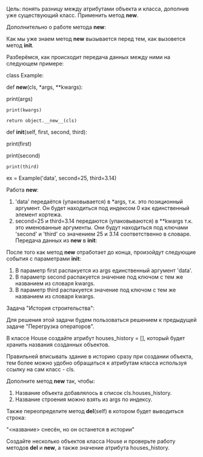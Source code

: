 Цель: понять разницу между атрибутами объекта и класса, дополнив уже существующий класс. Применить метод __new__.

Дополнительно о работе метода __new__:

Как мы уже знаем метод __new__ вызывается перед тем, как вызовется метод __init__.

Разберёмся, как происходит передача данных между ними на следующем примере:

class Example:

  def __new__(cls, *args, **kwargs):

  print(args)

    print(kwargs)

    return object.__new__(cls)



  def __init__(self, first, second, third):

  print(first)

  print(second)

    print(third)



ex = Example('data', second=25, third=3.14)



Работа __new__:

1. 'data' передаётся (упаковывается) в *args, т.к. это позиционный аргумент. Он будет находиться под индексом 0 как единственный элемент кортежа.
2. second=25 и third=3.14 передаются (упаковываются) в **kwargs т.к. это именованные аргументы. Они будут находиться под ключами 'second' и 'third' со значением 25 и 3.14 соответственно в словаре.
Передача данных из __new__ в __init__:

После того как метод __new__ отработает до конца, произойдут следующие события с параметрами __init__:

1. В параметр first распакуется из args единственный аргумент 'data'.
2. В параметр second распакуется значение под ключом с тем же названием из словаря kwargs.
3. В параметр third распакуется значение под ключом с тем же названием из словаря kwargs.




Задача "История строительства":

Для решения этой задачи будем пользоваться решением к предыдущей задаче "Перегрузка операторов".



В классе House создайте атрибут houses_history = [], который будет хранить названия созданных объектов.



Правильней вписывать здание в историю сразу при создании объекта, тем более можно удобно обращаться к атрибутам класса используя ссылку на сам класс - cls.

Дополните метод __new__ так, чтобы:

1. Название объекта добавлялось в список cls.houses_history.
2. Название строения можно взять из args по индексу.


Также переопределите метод __del__(self) в котором будет выводиться строка:

"<название> снесён, но он останется в истории"



Создайте несколько объектов класса House и проверьте работу методов __del__ и __new__, а также значение атрибута houses_history.

